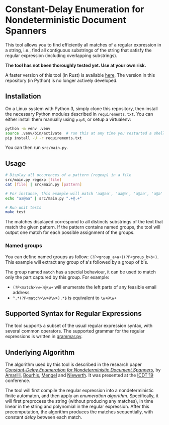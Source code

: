 Constant-Delay Enumeration for Nondeterministic Document Spanners
=================================================================

This tool allows you to find efficiently all matches of a regular expression in
a string, i.e., find all contiguous substrings of the string that satisfy the
regular expression (including overlapping substrings).

**The tool has not been thoroughly tested yet. Use at your own risk.**

A faster version of this tool (in Rust) is available
[here](https://github.com/remi-dupre/enum-spanner-rs). The version in this
repository (in Python) is no longer actively developed.

Installation
------------

On a Linux system with Python 3, simply clone this repository, then install the
necessary Python modules described in `requirements.txt`. You can either install
them manually using `pip3`, or setup a virtualenv:

```bash
python -m venv .venv
source .venv/bin/activate  # run this at any time you restarted a shell
pip install -U -r requirements.txt
```

You can then run `src/main.py`.

Usage
-----

```bash
# Display all occurences of a pattern (regexp) in a file
src/main.py regexp [file]
cat [file] | src/main.py [pattern]

# For instance, this example will match 'aa@aa', 'aa@a', 'a@aa', 'a@a'
echo "aa@aa" | src/main.py ".+@.+"

# Run unit tests
make test
```

The matches displayed correspond to all distincts substrings of the text that
match the given pattern. If the pattern contains named groups, the tool will
output one match for each possible assignment of the groups.

### Named groups

You can define named groups as follow: `(?P<group_a>a+)(?P<group_b>b+)`. This
example will extract any group of a's followed by a group of b's.

The group named `match` has a special behaviour, it can be used to match only
the part captured by this group. For example:

 - `(?P<match>\w+)@\w+` will enumerate the left parts of any feasible email
   address
 - `^.*(?P<match>\w+@\w+).*$` is equivalent to `\w+@\w+`

Supported Syntax for Regular Expressions
----------------------------------------

The tool supports a subset of the usual regular expression syntax, with several
common operators. The supported grammar for the regular expressions is written
in [grammar.py](src/regexp/grammar.py).


Underlying Algorithm
--------------------

The algorithm used by this tool is described in the research paper
*[Constant-Delay Enumeration for Nondeterministic Document
Spanners](https://arxiv.org/abs/1807.09320)*, by [Amarilli](https://a3nm.net/),
[Bourhis](http://cristal.univ-lille.fr/~bourhis/),
[Mengel](http://www.cril.univ-artois.fr/~mengel/) and
[Niewerth](http://www.theoinf.uni-bayreuth.de/en/team/niewerth_matthias/index.php).
It was presented at the [ICDT'19](http://edbticdt2019.inesc-id.pt/) conference.

The tool will first compile the regular expression into a nondeterministic
finite automaton, and then apply an *enumeration algorithm*. Specifically, it
will first preprocess the string (without producing any matches), in time linear
in the string and polynomial in the regular expression. After this
precomputation, the algorithm produces the matches sequentially, with constant
*delay* between each match.

